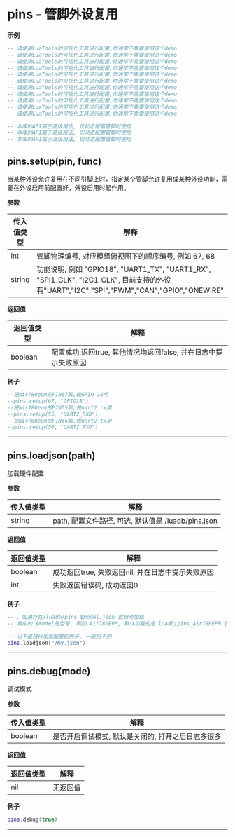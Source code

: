 # pins - 管脚外设复用

**示例**

```lua
-- 请使用LuaTools的可视化工具进行配置,你通常不需要使用这个demo
-- 请使用LuaTools的可视化工具进行配置,你通常不需要使用这个demo
-- 请使用LuaTools的可视化工具进行配置,你通常不需要使用这个demo
-- 请使用LuaTools的可视化工具进行配置,你通常不需要使用这个demo
-- 请使用LuaTools的可视化工具进行配置,你通常不需要使用这个demo
-- 请使用LuaTools的可视化工具进行配置,你通常不需要使用这个demo
-- 请使用LuaTools的可视化工具进行配置,你通常不需要使用这个demo
-- 请使用LuaTools的可视化工具进行配置,你通常不需要使用这个demo
-- 请使用LuaTools的可视化工具进行配置,你通常不需要使用这个demo
-- 请使用LuaTools的可视化工具进行配置,你通常不需要使用这个demo
-- 请使用LuaTools的可视化工具进行配置,你通常不需要使用这个demo

-- 本库的API属于高级用法, 仅动态配置管脚时使用
-- 本库的API属于高级用法, 仅动态配置管脚时使用
-- 本库的API属于高级用法, 仅动态配置管脚时使用

```

## pins.setup(pin, func)

当某种外设允许复用在不同引脚上时，指定某个管脚允许复用成某种外设功能，需要在外设启用前配置好，外设启用时起作用。

**参数**

|传入值类型|解释|
|-|-|
|int|管脚物理编号, 对应模组俯视图下的顺序编号, 例如 67, 68|
|string|功能说明, 例如 "GPIO18", "UART1_TX", "UART1_RX", "SPI1_CLK", "I2C1_CLK", 目前支持的外设有"UART","I2C","SPI","PWM","CAN","GPIO","ONEWIRE"|

**返回值**

|返回值类型|解释|
|-|-|
|boolean|配置成功,返回true, 其他情况均返回false, 并在日志中提示失败原因|

**例子**

```lua
--把air780epm的PIN67脚,做GPIO 18用
--pins.setup(67, "GPIO18")
--把air780epm的PIN55脚,做uart2 rx用
--pins.setup(55, "UART2_RXD")
--把air780epm的PIN56脚,做uart2 tx用
--pins.setup(56, "UART2_TXD")

```

---

## pins.loadjson(path)

加载硬件配置

**参数**

|传入值类型|解释|
|-|-|
|string|path, 配置文件路径, 可选, 默认值是 /luadb/pins.json|

**返回值**

|返回值类型|解释|
|-|-|
|boolean|成功返回true, 失败返回nil, 并在日志中提示失败原因|
|int|失败返回错误码, 成功返回0|

**例子**

```lua
-- ，如果存在/luadb/pins_$model.json 就自动加载
-- 其中的 $model是型号, 例如 Air780EPM, 默认加载的是 luadb/pins_Air780EPM.json

-- 以下是自行加载配置的例子, 一般用不到
pins.loadjson("/my.json")

```

---

## pins.debug(mode)

调试模式

**参数**

|传入值类型|解释|
|-|-|
|boolean|是否开启调试模式, 默认是关闭的, 打开之后日志多很多|

**返回值**

|返回值类型|解释|
|-|-|
|nil|无返回值|

**例子**

```lua
pins.debug(true)

```

---


